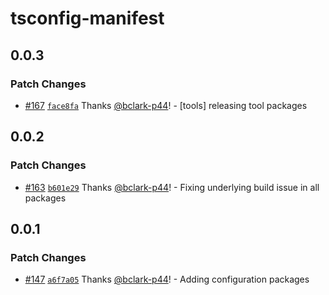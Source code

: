 # tsconfig-manifest

## 0.0.3

### Patch Changes

- [#167](https://github.com/project44/manifest/pull/167)
  [`face8fa`](https://github.com/project44/manifest/commit/face8fa23ce18620d7d0b8f85fcfa3bc0b2fc191)
  Thanks [@bclark-p44](https://github.com/bclark-p44)! - [tools] releasing tool packages

## 0.0.2

### Patch Changes

- [#163](https://github.com/project44/manifest/pull/163)
  [`b601e29`](https://github.com/project44/manifest/commit/b601e29af8cc9cc3f404358a231dfc16851761b7)
  Thanks [@bclark-p44](https://github.com/bclark-p44)! - Fixing underlying build issue in all
  packages

## 0.0.1

### Patch Changes

- [#147](https://github.com/project44/manifest/pull/147)
  [`a6f7a05`](https://github.com/project44/manifest/commit/a6f7a051332e3cbd3e922524a17cb10247675f91)
  Thanks [@bclark-p44](https://github.com/bclark-p44)! - Adding configuration packages

